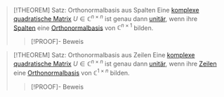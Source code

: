 > [!THEOREM] Satz: Orthonormalbasis aus Spalten
> Eine [komplexe](../Komplexe%20Matrix.md) [quadratische Matrix](../../Quadratische%20Matrizen/Quadratische%20Matrix.md) $U\in \mathbb{C}^{n\times n}$ ist genau dann [unitär](Unitäre%20Matrix.md), wenn ihre [Spalten](../../../Vektoren%20als%20Matrizen/Komplexe%20Vektoren/Komplexer%20Spaltenvektor.md) eine [Orthonormalbasis](../../../Abstrakte%20lineare%20Algebra/Basis/Orthonormalbasis.md) von $\mathbb{C}^{n\times 1}$ bilden.
> > [!PROOF]- Beweis

> [!THEOREM] Satz: Orthonormalbasis aus Zeilen
> Eine [komplexe](../Komplexe%20Matrix.md) [quadratische Matrix](../../Quadratische%20Matrizen/Quadratische%20Matrix.md) $U\in \mathbb{C}^{n\times n}$ ist genau dann [unitär](Unitäre%20Matrix.md), wenn ihre [Zeilen](../../../Vektoren%20als%20Matrizen/Komplexe%20Vektoren/Komplexer%20Zeilenvektor.md) eine [Orthonormalbasis](../../../Abstrakte%20lineare%20Algebra/Basis/Orthonormalbasis.md) von $\mathbb{C}^{1\times n}$ bilden.
> > [!PROOF]- Beweis